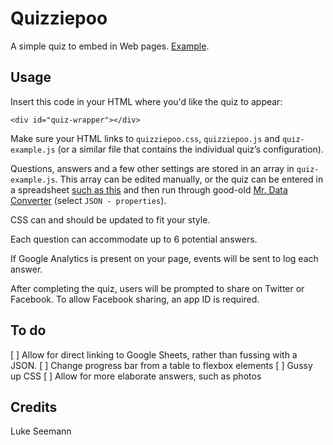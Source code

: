 # Quizziepoo
A simple quiz to embed in Web pages. [Example](http://www.chicagomag.com/Chicago-Magazine/February-2014/bar-trivia/).
## Usage
Insert this code in your HTML where you'd like the quiz to appear:
```
<div id="quiz-wrapper"></div>
```
Make sure your HTML links to `quizziepoo.css`, `quizziepoo.js` and `quiz-example.js` (or a similar file that contains the individual quiz’s configuration).

Questions, answers and a few other settings are stored in an array in `quiz-example.js`. This array can be edited manually, or the quiz can be entered in a spreadsheet [such as this](https://docs.google.com/spreadsheets/d/1anFFNjlS7LguxMh74TD-42tU_8wcTEH8C1artRQvb-U/pub?output=xlsx) and then run through good-old [Mr. Data Converter](http://shancarter.github.io/mr-data-converter/) (select `JSON - properties`).

CSS can and should be updated to fit your style.

Each question can accommodate up to 6 potential answers.

If Google Analytics is present on your page, events will be sent to log each answer.

After completing the quiz, users will be prompted to share on Twitter or Facebook. To allow Facebook sharing, an app ID is required.
## To do
[ ] Allow for direct linking to Google Sheets, rather than fussing with a JSON.
[ ] Change progress bar from a table to flexbox elements
[ ] Gussy up CSS
[ ] Allow for more elaborate answers, such as photos
## Credits
Luke Seemann